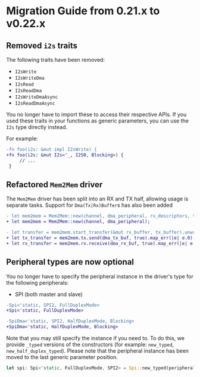 # Migration Guide from 0.21.x to v0.22.x

## Removed `i2s` traits

The following traits have been removed:

- `I2sWrite`
- `I2sWriteDma`
- `I2sRead`
- `I2sReadDma`
- `I2sWriteDmaAsync`
- `I2sReadDmaAsync`

You no longer have to import these to access their respective APIs. If you used these traits
in your functions as generic parameters, you can use the `I2s` type directly instead.

For example:

```diff
-fn foo(i2s: &mut impl I2sWrite) {
+fn foo(i2s: &mut I2s<'_, I2S0, Blocking>) {
     // ...
 }
```

## Refactored `Mem2Mem` driver

The `Mem2Mem` driver has been split into an RX and TX half, allowing usage is separate tasks.
Support for `Dma(Tx|Rx)Buffer`s has also been added

```diff
- let mem2mem = Mem2Mem::new(channel, dma_peripheral, rx_descriptors, tx_descriptors).unwrap();
+ let mem2mem = Mem2Mem::new(channel, dma_peripheral);

- let transfer = mem2mem.start_transfer(&mut rx_buffer, tx_buffer).unwrap();
+ let tx_transfer = mem2mem.tx.send(dma_tx_buf, true).map_err(|e| e.0).unwrap();
+ let rx_transfer = mem2mem.rx.receive(dma_rx_buf, true).map_err(|e| e.0).unwrap();
```

## Peripheral types are now optional

You no longer have to specify the peripheral instance in the driver's type for the following
peripherals:

- SPI (both master and slave)

```diff
-Spi<'static, SPI2, FullDuplexMode>
+Spi<'static, FullDuplexMode>

-SpiDma<'static, SPI2, HalfDuplexMode, Blocking>
+SpiDma<'static, HalfDuplexMode, Blocking>
```

Note that you may still specify the instance if you need to. To do this, we provide `_typed`
versions of the constructors (for example: `new_typed`, `new_half_duplex_typed`). Please note that
the peripheral instance has been moved to the last generic parameter position.

```rust
let spi: Spi<'static, FullDuplexMode, SPI2> = Spi::new_typed(peripherals.SPI2, 1.MHz(), SpiMode::Mode0);
```
